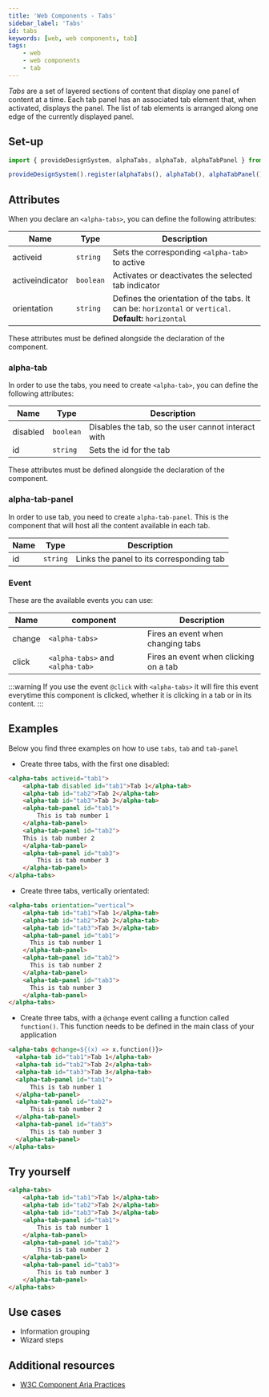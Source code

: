 ```yaml
---
title: 'Web Components - Tabs'
sidebar_label: 'Tabs'
id: tabs
keywords: [web, web components, tab]
tags:
    - web
    - web components
    - tab
---
```


_Tabs_ are a set of layered sections of content that display one panel of content at a time. Each tab panel has an associated tab element that, when activated, displays the panel. The list of tab elements is arranged along one edge of the currently displayed panel.

## Set-up

```ts
import { provideDesignSystem, alphaTabs, alphaTab, alphaTabPanel } from '@genesislcap/alpha-design-system';

provideDesignSystem().register(alphaTabs(), alphaTab(), alphaTabPanel());
```
## Attributes

When you declare an `<alpha-tabs>`, you can define the following attributes:

| Name            | Type      | Description                                                                                           |
|-----------------|-----------|-------------------------------------------------------------------------------------------------------|
| activeid        | `string`  | Sets the corresponding `<alpha-tab>` to active                                                        | 
| activeindicator | `boolean` | Activates or deactivates the selected tab indicator                                                   | 
| orientation     | `string`  | Defines the orientation of the tabs. It can be: `horizontal` or `vertical`. **Default:** `horizontal` | 

These attributes must be defined alongside the declaration of the component.

### alpha-tab

In order to use the tabs, you need to create `<alpha-tab>`, you can define the following attributes:

| Name        | Type      | Description                                                                                           |
|-------------|-----------|-------------------------------------------------------------------------------------------------------|
| disabled    | `boolean` | Disables the tab, so the user cannot interact with                                                    | 
| id          | `string`  | Sets the id for the tab                                                                               | 

These attributes must be defined alongside the declaration of the component.

### alpha-tab-panel

In order to use tab, you need to create `alpha-tab-panel`. This is the component that will host all the content available in each tab.

| Name | Type     | Description                              |
|------|----------|------------------------------------------|
| id   | `string` | Links the panel to its corresponding tab |

### Event

These are the available events you can use:

| Name   | component                        | Description                           |
|--------|----------------------------------|---------------------------------------|
| change | `<alpha-tabs>`                   | Fires an event when changing tabs     |
| click  | `<alpha-tabs>` and `<alpha-tab>` | Fires an event when clicking on a tab |

:::warning
If you use the event `@click` with `<alpha-tabs>` it will fire this event everytime this component is clicked, whether 
it is clicking in a tab or in its content.
:::

## Examples

Below you find three examples on how to use `tabs`, `tab` and `tab-panel`

- Create three tabs, with the first one disabled:
```html
<alpha-tabs activeid="tab1">
    <alpha-tab disabled id="tab1">Tab 1</alpha-tab>
    <alpha-tab id="tab2">Tab 2</alpha-tab>
    <alpha-tab id="tab3">Tab 3</alpha-tab>
    <alpha-tab-panel id="tab1">
        This is tab number 1
    </alpha-tab-panel>
    <alpha-tab-panel id="tab2">
    This is tab number 2
    </alpha-tab-panel>
    <alpha-tab-panel id="tab3">
        This is tab number 3
    </alpha-tab-panel>
</alpha-tabs>
```
- Create three tabs, vertically orientated:
```html
<alpha-tabs orientation="vertical">
    <alpha-tab id="tab1">Tab 1</alpha-tab>
    <alpha-tab id="tab2">Tab 2</alpha-tab>
    <alpha-tab id="tab3">Tab 3</alpha-tab>
    <alpha-tab-panel id="tab1">
      This is tab number 1
    </alpha-tab-panel>
    <alpha-tab-panel id="tab2">
      This is tab number 2
    </alpha-tab-panel>
    <alpha-tab-panel id="tab3">
      This is tab number 3
    </alpha-tab-panel>
</alpha-tabs>
```
- Create three tabs, with a `@change` event calling a function called `function()`. This function needs to be defined in
the main class of your application

```html
<alpha-tabs @change=${(x) => x.function()}>
  <alpha-tab id="tab1">Tab 1</alpha-tab>
  <alpha-tab id="tab2">Tab 2</alpha-tab>
  <alpha-tab id="tab3">Tab 3</alpha-tab>
  <alpha-tab-panel id="tab1">
      This is tab number 1
  </alpha-tab-panel>
  <alpha-tab-panel id="tab2">
      This is tab number 2
  </alpha-tab-panel>
  <alpha-tab-panel id="tab3">
      This is tab number 3
  </alpha-tab-panel>
</alpha-tabs>
```

## Try yourself

```html live
<alpha-tabs>
    <alpha-tab id="tab1">Tab 1</alpha-tab>
    <alpha-tab id="tab2">Tab 2</alpha-tab>
    <alpha-tab id="tab3">Tab 3</alpha-tab>
    <alpha-tab-panel id="tab1">
        This is tab number 1
    </alpha-tab-panel>
    <alpha-tab-panel id="tab2">
        This is tab number 2
    </alpha-tab-panel>
    <alpha-tab-panel id="tab3">
        This is tab number 3
    </alpha-tab-panel>
</alpha-tabs>
```

## Use cases

* Information grouping
* Wizard steps

## Additional resources

- [W3C Component Aria Practices](https://w3c.github.io/aria-practices/#tabpanel)